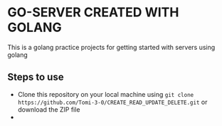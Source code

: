 # GO-SERVER CREATED WITH GOLANG
This is a golang practice projects for getting started with servers using golang
## Steps to use
* Clone this repository on your local machine using `git clone https://github.com/Tomi-3-0/CREATE_READ_UPDATE_DELETE.git` or download the ZIP file
* 
